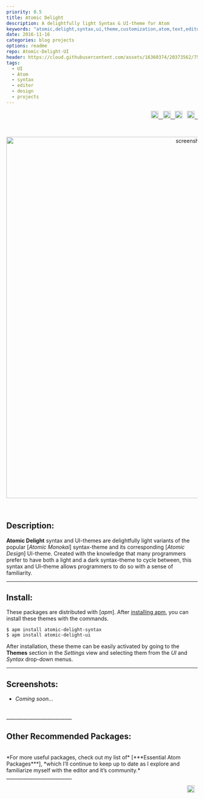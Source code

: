 ```yaml
---
priority: 0.5
title: Atomic Delight
description: A delightfully light Syntax & UI-theme for Atom
keywords: "atomic,delight,syntax,ui,theme,customization,atom,text,editor,monokai,design,light,bright,modern,jekyll,blog,github"
date: 2016-11-16
categories: blog projects
options: readme
repo: Atomic-Delight-UI
header: https://cloud.githubusercontent.com/assets/16360374/20373562/755d85e6-ac27-11e6-933e-ff55e40488c2.png
tags:
  - UI
  - Atom
  - syntax
  - editor
  - design
  - projects
---
```


<!-- Badges -->
<p align="right">
	<a href="https://atom.io/themes/atomic-delight-syntax">
		<img src="https://img.shields.io/apm/v/atomic-delight-syntax.svg?" height="20" alt="version" title="Version">&nbsp;&nbsp;
	</a>
	<a href="https://opensource.org/licenses/MIT">
		<img src="https://img.shields.io/apm/l/atomic-delight-syntax.svg?" height="20" alt="license" title="License">&nbsp;&nbsp;
	</a>
    <img src="https://img.shields.io/apm/dm/atomic-delight-syntax.svg?maxAge=2592000?" height="20" alt="downloads" title="Downloads">&nbsp;&nbsp;
	<a href="https://atom.io/themes/atomic-delight-syntax">
		<img src="https://badges.frapsoft.com/os/v1/open-source.svg?v=103" height="20" alt="open source" title="Open Source">&nbsp;&nbsp;
	</a>
</p>
<br>
	<p align="center">
    <img src="https://cloud.githubusercontent.com/assets/16360374/20731580/d7ad7bbc-b63f-11e6-8410-a26fd36b4b8e.png" width="950" alt="screenshot" title="Screenshot">
  </p>
<br>

## Description:
  **Atomic Delight** syntax and UI-themes are delightfully light variants of the popular [*Atomic Monokai*] syntax-theme and its corresponding [*Atomic Design*] UI-theme.
  Created with the knowledge that many programmers prefer to have both a light and a dark syntax-theme to cycle between, this syntax and UI&ndash;theme allows programmers to do so with a sense of familiarity.


___________________________

## Install:
  These packages are distributed with [*apm*]. After [installing apm], you can install these themes with the commands.

```shell
$ apm install atomic-delight-syntax
$ apm install atomic-delight-ui
```

  After installation, these theme can be easily activated by going to the **Themes** section in the *Settings* view and selecting them from the *UI* and *Syntax* drop-down menus.
<br>
___________________________

## Screenshots:
  * *Coming soon...*

<br>
___________________________

## Other Recommended Packages:
<br>
  *For more useful packages, check out my list of* [***Essential Atom Packages***], *which I&rsquo;ll continue to keep up to date as I explore and familiarize myself with the editor and it&rsquo;s community.*

<br>
___________________________

<p align="right">
    <span class="badge-paypal"><a href="https://www.paypal.com/cgi-bin/webscr?cmd=_s-xclick&hosted_button_id=E6RKPR34SH6CU" alt="donate" title="Donate">
    <img src="https://img.shields.io/badge/paypal-donate-yellow.svg" height="20" alt="donate" title="Donate"></a></span>&nbsp;&nbsp;
</p>



<!-------------------------------- Links -------------------------------------->

[Atomic Monokai]: https://github.com/tterb/atomic-monokai-syntax
[Atomic Design]: https://github.com/tterb/atomic-design-ui
[packages]: https://github.com/tterb/atomic-delight-ui/wiki/packages
[UI-theme]: https://github.com/tterb/atomic-delight-ui
[apm]: https://atom.io/themes
[installing apm]: https://github.com/atom/apm#installing

